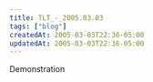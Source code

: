 ```yaml
---
title: TLT_-_2005.03.03
tags: ["blog"]
createdAt: 2005-03-03T22:36-05:00
updatedAt: 2005-03-03T22:36-05:00
---
```


Demonstration

